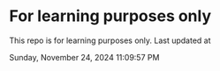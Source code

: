 # For learning purposes only
This repo is for learning purposes only.
Last updated at

Sunday, November 24, 2024 11:09:57 PM

